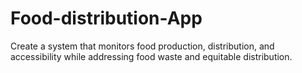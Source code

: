 # Food-distribution-App
 Create a system that monitors food production, distribution, and accessibility while addressing food waste and equitable distribution.
